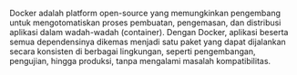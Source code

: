 Docker adalah platform open-source yang memungkinkan pengembang untuk mengotomatiskan proses pembuatan, pengemasan, dan distribusi aplikasi dalam wadah-wadah (container). Dengan Docker, aplikasi beserta semua dependensinya dikemas menjadi satu paket yang dapat dijalankan secara konsisten di berbagai lingkungan, seperti pengembangan, pengujian, hingga produksi, tanpa mengalami masalah kompatibilitas.